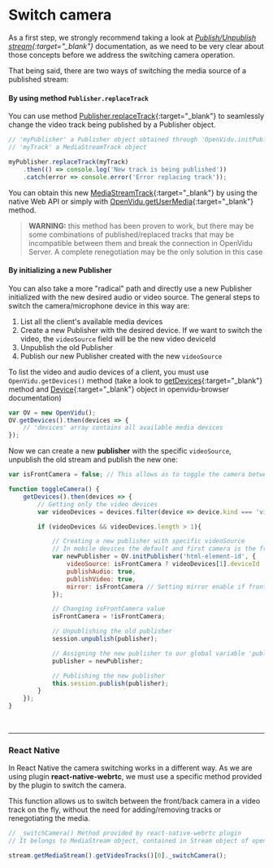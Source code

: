 # Switch camera

As a first step, we strongly recommend taking a look at *[Publish/Unpublish stream](cheatsheet/publish-unpublish/){:target="_blank"}* documentation, as we need to be very clear about those concepts before we address the switching camera operation.

That being said, there are two ways of switching the media source of a published stream:

#### By using method `Publisher.replaceTrack`

You can use method [Publisher.replaceTrack](/api/openvidu-browser/classes/publisher.html#replacetrack){:target="_blank"} to seamlessly change the video track being published by a Publisher object.

```javascript
// 'myPublisher' a Publisher object obtained through 'OpenVidu.initPublisher()' method
// 'myTrack' a MediaStreamTrack object

myPublisher.replaceTrack(myTrack)
    .then(() => console.log('New track is being published'))
    .catch(error => console.error('Error replacing track'));
```

You can obtain this new [MediaStreamTrack](https://developer.mozilla.org/en-US/docs/Web/API/MediaStreamTrack){:target="_blank"} by using the native Web API or simply with [OpenVidu.getUserMedia](/api/openvidu-browser/classes/openvidu.html#getusermedia){:target="_blank"} method.

> **WARNING:** this method has been proven to work, but there may be some combinations of published/replaced tracks that may be incompatible between them and break the connection in OpenVidu Server.
> A complete renegotiation may be the only solution in this case

#### By initializing a new Publisher

You can also take a more "radical" path and directly use a new Publisher initialized with the new desired audio or video source. The general steps to switch the camera/microphone device in this way are:

1. List all the client's available media devices
2. Create a new Publisher with the desired device. If we want to switch the video, the `videoSource` field will be the new video deviceId
3. Unpublish the old Publisher
4. Publish our new Publisher created with the new `videoSource`

To list the video and audio devices of a client, you must use `OpenVidu.getDevices()` method (take a look to [getDevices](https://openvidu.io/api/openvidu-browser/classes/openvidu.html#getdevices){:target="_blank"} method and [Device](https://openvidu.io/api/openvidu-browser/interfaces/device.html){:target="_blank"} object in openvidu-browser documentation)

```javascript
var OV = new OpenVidu();
OV.getDevices().then(devices => {
    // 'devices' array contains all available media devices
});
```

Now we can create a new **publisher** with the specific `videoSource`, unpublish the old stream and publish the new one:

```javascript
var isFrontCamera = false; // This allows as to toggle the camera between the front and back one

function toggleCamera() {
    getDevices().then(devices => {
        // Getting only the video devices
        var videoDevices = devices.filter(device => device.kind === 'videoinput');

        if (videoDevices && videoDevices.length > 1){

            // Creating a new publisher with specific videoSource
            // In mobile devices the default and first camera is the front one
            var newPublisher = OV.initPublisher('html-element-id', {
                videoSource: isFrontCamera ? videoDevices[1].deviceId : videoDevices[0].deviceId,
                publishAudio: true,
                publishVideo: true,
                mirror: isFrontCamera // Setting mirror enable if front camera is selected
            });

            // Changing isFrontCamera value
            isFrontCamera = !isFrontCamera;

            // Unpublishing the old publisher
            session.unpublish(publisher);

            // Assigning the new publisher to our global variable 'publisher'
            publisher = newPublisher;

            // Publishing the new publisher
            this.session.publish(publisher);
        }
    });
}
```

<br>

---

### React Native

In React Native the camera switching works in a different way. As we are using plugin **react-native-webrtc**, we must use a specific method provided by the plugin to switch the camera.

This function allows us to switch between the front/back camera in a video track on the fly, without the need for adding/removing tracks or renegotiating the media.

```javascript
// _switchCamera() Method provided by react-native-webrtc plugin
// It belongs to MediaStream object, contained in Stream object of openvidu-browser API

stream.getMediaStream().getVideoTracks()[0]._switchCamera();
```

<br>